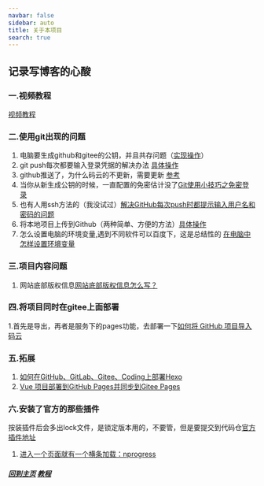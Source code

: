 ```yaml
---
navbar: false
sidebar: auto
title: 关于本项目
search: true
---
```


## 记录写博客的心酸

### 一.视频教程

[视频教程](https://www.bilibili.com/video/BV1vb411m7NY?p=1)

### 二.使用git出现的问题

 1. 电脑要生成github和gitee的公钥，并且共存问题（[实现操作](https://www.jianshu.com/p/161b61d6bae1)）
 2. git push每次都要输入登录凭据的解决办法 [具体操作](https://www.jianshu.com/p/10d70e0a784d)
 3. github推送了，为什么码云的不更新，需要更新 [参考](http://www.bubuko.com/infodetail-3289818.html#%E8%A1%A5%E5%85%85)
 4. 当你从新生成公钥的时候，一直配置的免密估计没了[Git使用小技巧之免密登录](https://www.cnblogs.com/kesimin/p/11199736.html#git%E8%AE%B0%E4%BD%8F%E5%AF%86%E7%A0%81)
 5. 也有人用ssh方法的（我没试过）[解决GitHub每次push时都提示输入用户名和密码的问题](https://blog.csdn.net/mr_javascript/article/details/83043174)
 6. 将本地项目上传到Github（两种简单、方便的方法）[具体操作](https://blog.csdn.net/Lucky_LXG/article/details/77849212)
 7. 怎么设置电脑的环境变量,遇到不同软件可以百度下，这是总结性的 [在电脑中怎样设置环境变量](在电脑中怎样设置环境变量)


### 三.项目内容问题
  1. 网站底部版权信息[网站底部版权信息怎么写？](https://www.dcydz.com/48.html) 



### 四.将项目同时在gitee上面部署
  1.首先是导出，再者是服务下的pages功能，去部署一下[如何将 GitHub 项目导入码云](https://blog.gitee.com/2018/06/05/github_to_gitee/)


### 五.拓展

 1. [如何在GitHub、GitLab、Gitee、Coding上部署Hexo](https://www.jianshu.com/p/68feadec0a6f)
 2. [Vue 项目部署到GitHub Pages并同步到Gitee Pages](https://www.cnblogs.com/Marco-hui/p/12155936.html)



### 六.安装了官方的那些插件 
按装插件后会多出lock文件，是锁定版本用的，不要管，但是要提交到代码仓[官方插件地址](https://vuepress.github.io/en/)
1. [进入一个页面就有一个横条加载：nprogress](https://vuepress.github.io/en/plugins/nprogress/)

 ##### [回到主页](/) [教程](https://vuepress.vuejs.org/zh/guide/markdown.html#%E9%93%BE%E6%8E%A5)<!-- 跳转到根部的 README.md -->
